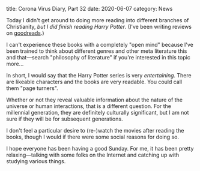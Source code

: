 title: Corona Virus Diary, Part 32
date: 2020-06-07
category: News

Today I didn't get around to doing more reading into different
branches of Christianity, *but I did finish reading Harry Potter*.
(I've been writing reviews on
[goodreads](https://www.goodreads.com/book/show/136251.Harry_Potter_and_the_Deathly_Hallows).)

I can't experience these books with a completely "open mind" because
I've been trained to think about different genres and other meta
literature this and that&mdash;search "philosophy of literature" if
you're interested in this topic more...

In short, I would say that the Harry Potter series is very
*entertaining*. There are likeable characters and the books are very
readable. You could call them "page turners".

Whether or not they reveal valuable information about the nature of
the universe or human interactions, that is a different question. For
the millennial generation, they are definitely culturally significant,
but I am not sure if they will be for subsequent generations.

I don't feel a particular desire to (re-)watch the movies after
reading the books, though I would if there were some social reasons
for doing so.

I hope everyone has been having a good Sunday. For me, it has been
pretty relaxing&mdash;talking with some folks on the Internet and
catching up with studying various things.
